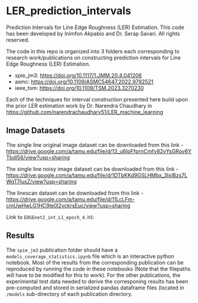 # LER_prediction_intervals
Prediction Intervals for Line Edge Roughness (LER) Estimation. This code has been developed by Inimfon Akpabio and 
Dr. Serap Savari. All rights reserved.

The code in this repo is organized into 3 folders each corresponding to research work/publications on constructing 
prediction intervals for Line Edge Roughness (LER) Estimation.
- spie_jm3: https://doi.org/10.1117/1.JMM.20.4.041206
- asmc: https://doi.org/10.1109/ASMC54647.2022.9792521
- ieee_tsm: https://doi.org/10.1109/TSM.2023.3270230

Each of the techniques for interval construction presented here build upon the prior LER estimation work by 
Dr. Narendra Chaudhary in https://github.com/narendrachaudhary51/LER_machine_learning

## Image Datasets
The single line original image dataset can be downloaded from this link - 
https://drive.google.com/a/tamu.edu/file/d/13_u6IpFfprnCmfy82vYsGRov6YTbdl56/view?usp=sharing

The single line noisy image dataset can be downloaded from this link - 
https://drive.google.com/a/tamu.edu/file/d/1DTbKKd9GSLHMbx_3IxiBzs7LWgT7IusZ/view?usp=sharing

The linescan dataset can be downloaded from this link - 
https://drive.google.com/a/tamu.edu/file/d/11LcLFm-cmUwHwLG1HC9Ie0l2vckrsEuc/view?usp=sharing

Link to `EDGEnet2_int_L1_epoch_4.h5`: 

## Results
The `spie_jm3` publication folder should have a `models_coverage_statistics.ipynb` file which is an interactive python notebook. 
Most of the results from the corresponding publication can be reproduced by running the code in these notebooks (Note 
that the filepaths will have to be modified for this to work). For the other publications, the experimental test data needed to derive 
the corresponing results has been pre-computed and stored in serialized pandas dataframe files (located in `/models` 
sub-directory of each publication directory.
